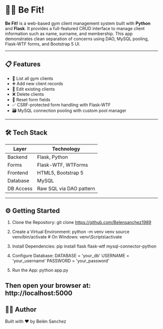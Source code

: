 # 🏋️‍♂️ Be Fit!

**Be Fit!** is a web-based gym client management system built with **Python** and **Flask**. It provides a full-featured CRUD interface to manage client information such as name, surname, and membership. This app demonstrates clean separation of concerns using DAO, MySQL pooling, Flask-WTF forms, and Bootstrap 5 UI.


---

## 📋 Features

- 🧾 List all gym clients
- ➕ Add new client records
- 📝 Edit existing clients
- ❌ Delete clients
- 🧹 Reset form fields
- ✅ CSRF-protected form handling with Flask-WTF
- 🗃️ MySQL connection pooling with custom pool manager

---

## 🛠️ Tech Stack

| Layer      | Technology               |
|------------|--------------------------|
| Backend    | Flask, Python            |
| Forms      | Flask-WTF, WTForms       |
| Frontend   | HTML5, Bootstrap 5       |
| Database   | MySQL                    |
| DB Access  | Raw SQL via DAO pattern  |

---
## ⚙️ Getting Started
1. Clone the Repository:
git clone https://github.com/Belensanchez1989

2. Create a Virtual Environment:
 python -m venv venv 
source venv/bin/activate  # On Windows: venv\Scripts\activate

3. Install Dependencies:
pip install flask flask-wtf mysql-connector-python

4. Configure Database:
 DATABASE = 'your_db'
USERNAME = 'your_username'
PASSWORD = 'your_password'

5. Run the App:
 python app.py

Then open your browser at:
http://localhost:5000
---
##  👨‍💻 Author
Built with ❤️ by Belén Sanchez


